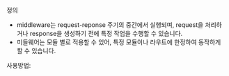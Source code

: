 정의
- middleware는 request-reponse 주기의 중간에서 실행되며, request을 처리하거나 response을 생성하기 전에 특정 작업을 수행할 수 있습니다.
- 미들웨어는 모듈 별로 적용할 수 있어, 특정 모듈이나 라우트에 한정하여 동작하게 할 수 있습니다.

사용방법: